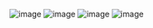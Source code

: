![image](https://github.com/user-attachments/assets/0906672f-569a-4e9d-a17a-d8d549acb157)
![image](https://github.com/user-attachments/assets/f146986f-1810-40a0-bf1b-6db284ac119d)
![image](https://github.com/user-attachments/assets/798d180e-7acf-4040-84c6-6ef961347ccf)
![image](https://github.com/user-attachments/assets/f976a356-dd07-46e8-86bf-0c403cf76f49)




